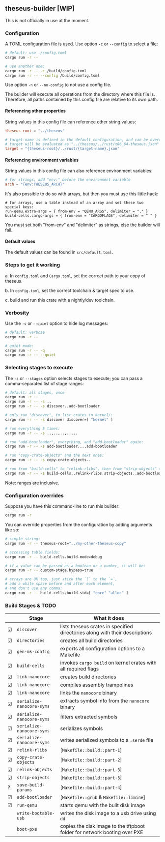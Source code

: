 ## theseus-builder [WIP]

This is not officially in use at the moment.

### Configuration

A TOML configuration file is used. Use option `-c` or `--config` to select a file:

```sh
# default: use ./config.toml
cargo run -r --

# use another one:
cargo run -r -- -c /build/config.toml
cargo run -r -- --config /build/config.toml
```

Use option `-n` or `--no-config` to not use a config file.

The builder will execute all operations from the directory where this file is.
Therefore, all paths contained by this config file are relative to its own path.

#### Referencing other properties

String values in this config file can reference other string values:

```toml
theseus-root = "../theseus"

# target-name is defined in the default configuration, and can be overriden
# target will be evaluated as "../theseus/../rust/x86_64-theseus.json"
target = "{theseus-root}/../rust/{target-name}.json"
```

#### Referencing environment variables

String values in this config file can also reference environment variables:

```toml
# for strings, add "env:" before the environment variable
arch = "{env:THESEUS_ARCH}"
```

It's also possible to do so with arrays, but then you must use this little hack:

```
# for arrays, use a table instead of an array and set these two special keys:
run-qemu.extra-args = { from-env = "QEMU_ARGS", delimiter = "," }
build-cells.cargo-args = { from-env = "CARGOFLAGS", delimiter = " " }
```

You must set both "from-env" and "delimiter" as strings, else the builder will fail.

#### Default values

The default values can be found in `src/default.toml`.

### Steps to get it working

a. In `config.toml` and `Cargo.toml`, set the correct path to your copy of theseus.

b. In `config.toml`, set the correct toolchain & target spec to use.

c. build and run this crate with a nightly/dev toolchain.

### Verbosity

Use the `-s` or `--quiet` option to hide log messages:

```sh
# default: verbose
cargo run -r --

# quiet mode:
cargo run -r -- -q
cargo run -r -- --quiet
```

### Selecting stages to execute

The `-s` or `--stages` option selects stages to execute;
you can pass a comma-separated list of stage ranges:

```sh
# default: all stages, once
cargo run -r --
cargo run -r -- -s ..
cargo run -r -- -s discover..add-bootloader

# only run "discover", to list crates in kernel/:
cargo run -r -- -s discover discover=[ "kernel" ]

# run everything 5 times:
cargo run -r -- -s ..,..,..,..,..

# run "add-bootloader", everything, and "add-bootloader" again:
cargo run -r -- -s add-bootloader,..,add-bootloader

# run "copy-crate-objects" and the next ones:
cargo run -r -- -s copy-crate-objects..

# run from "build-cells" to "relink-rlibs", then from "strip-objects" to "add-bootloader":
cargo run -r -- -s build-cells..relink-rlibs,strip-objects..add-bootloader
```

Note: ranges are inclusive.

### Configuration overrides

Suppose you have this command-line to run this builder:
```sh
cargo run -r
```

You can override properties from the configuration by adding arguments like so:
```sh
# simple string:
cargo run -r -- theseus-root="../my-other-theseus-copy"

# accessing table fields:
cargo run -r -- build-cells.build-mode=debug

# if a value can be parsed as a boolean or a number, it will be:
cargo run -r -- custom-stage.bypass=true

# arrays are OK too, just stick the `[` to the `=`,
# add a white space before and after each element,
# and don't use any comma:
cargo run -r -- build-cells.build-std=[ "core" "alloc" ]
```

### Build Stages & TODO

|  | Stage | What it does |
|---|---|---|
| ☑ | `discover` | lists theseus crates in specified directories along with their descriptions |
| ☑ | `directories` | creates all build directories |
| ☑ | `gen-mk-config` | exports all configuration options to a Makefile |
| ☑ | `build-cells` | invokes  `cargo build`  on kernel crates with all required flags |
| ☑ | `link-nanocore` | creates build directories |
| ☑ | `link-nanocore` | compiles assembly trampolines |
| ☑ | `link-nanocore` | links the `nanocore` binary |
| ☑ | `serialize-nanocore-syms` | extracts symbol info from the `nanocore` binary |
| ☑ | `serialize-nanocore-syms` | filters extracted symbols |
| ☑ | `serialize-nanocore-syms` | serializes symbols |
| ☑ | `serialize-nanocore-syms` | writes serialized symbols to a `.serde` file |
| ☑ | `relink-rlibs` | [`Makefile::build::part-1`] |
| ☑ | `copy-crate-objects` | [`Makefile::build::part-2`] |
| ☑ | `relink-objects` | [`Makefile::build::part-3`] |
| ☑ | `strip-objects` | [`Makefile::build::part-5`] |
| ? | `save-build-params` | [`Makefile::build::part-4`] |
| ☑ | `add-bootloader` | [`Makefile::grub` & `Makefile::limine`] |
| ☑ | `run-qemu` | starts qemu with the built disk image |
|  | `write-bootable-usb` | writes the disk image to a usb drive using `dd` |
|  | `boot-pxe` | copies the disk image to the tftpboot folder for network booting over PXE |